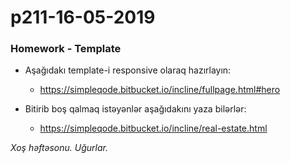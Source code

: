 # p211-16-05-2019

### Homework - Template
- Aşağıdakı template-i responsive olaraq hazırlayın:
  - https://simpleqode.bitbucket.io/incline/fullpage.html#hero
  
- Bitirib boş qalmaq istəyənlər aşağıdakını yaza bilərlər:
  - https://simpleqode.bitbucket.io/incline/real-estate.html
  
*Xoş həftəsonu. Uğurlar.*
